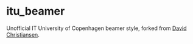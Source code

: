 # itu_beamer

Unofficial IT University of Copenhagen beamer style, forked from [David
Christiansen](https://github.com/david-christiansen/beamerOerestad).


